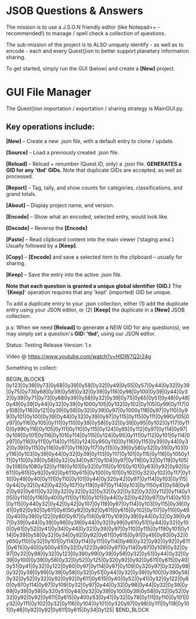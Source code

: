 # JSOB Questions & Answers

The mission is to use a J.S.O.N friendly editor (like Notepad++ - recommended!) to manage / spell check a collection of questions.

The sub-mission of the project is to ALSO uniquely identify - as well as to encode - each and every Quest()ion to better support planetary information sharing.

To get started, simply run the GUI (below) and create a **[New]** project.

# GUI File Manager
The Quest()ion importation / exportation / sharing strategy is MainGUI.py.

## Key operations include:

**[New]** – Create a new .json file, with a default entry to clone / update.

**[Source]** – Load a previously created .json file.

**[Reload]** – Reload + renumber (Quest.ID, only) a .json file. **GENERATES a GID for any 'tbd' GIDs.**  Note that duplicate GIDs are accepted, as well as processed. 

**[Report]** – Tag, tally, and show counts for categories, classifications, and grand totals.

**[About]** – Display project name, and version.

**[Encode]** – Show what an encoded, selected entry, would look like.

**[Decode]** – Reverse the **[Encode]**

**[Paste]** – Read clipboard content into the main viewer (‘staging area’.) Usually followed by a **[Keep]**.

**[Copy]** – **[Encode]** and save a selected item to the clipboard – usually for sharing.

**[Keep]** – Save the entry into the active .json file.

**Note that each question is granted a unique global identifier (GID.)** The '**[Keep]**' operation requires that any 'kept' (imported) GID be unique. 

To add a duplicate entry to your .json collection, either (1) add the duplicate entry using your JSON editor, or (2) **[Keep]** the duplicate in a **[New]** JSOB collection.

p.s: When we need **[Reload]** to generate a NEW GID for any question(s), we may simply set a question's **GID: 'tbd',** using our JSON editor.

Status: Testing Release
Version: 1.x

Video @ https://www.youtube.com/watch?v=HIDW7Q2r24g

Something to collect:

BEGIN_BLOCK$
0y123|0y39|0y73|0y68|0y39|0y58|0y32|0y49|0y55|0y57|0y44|0y32|0y39|0y75|0y73$0y68|0y39|0y58|0y32|0y39|0y116|0y98|0y100|0y39|0y44|0y32|0y39|0y71|0y73|0y68$0y39|0y58|0y32|0y39|0y75|0y65|0y51|0y48|0y48|0y49|0y39|0y44|0y32|0y39|0y100$0y105|0y102|0y102|0y105|0y99|0y117|0y108|0y116|0y121|0y39|0y58|0y32|0y39|0y97|0y100$0y118|0y97|0y110|0y99|0y101|0y100|0y39|0y44|0y32|0y39|0y97|0y115|0y115|0y111|0y99$0y105|0y97|0y116|0y105|0y111|0y110|0y39|0y58|0y32|0y39|0y95|0y102|0y117|0y110|0y99$0y116|0y105|0y111|0y110|0y115|0y124|0y95|0y112|0y97|0y114|0y97|0y109|0y101|0y116|0y101$0y114|0y115|0y124|0y95|0y111|0y112|0y101|0y114|0y97|0y116|0y111|0y114|0y115|0y124|0y95$0y110|0y116|0y115|0y39|0y44|0y32|0y39|0y115|0y116|0y97|0y116|0y117|0y115|0y39|0y58$0y32|0y39|0y103|0y116|0y103|0y39|0y44|0y32|0y39|0y113|0y117|0y101|0y115|0y116|0y105$0y111|0y110|0y39|0y58|0y32|0y34|0y87|0y104|0y97|0y116|0y32|0y119|0y105|0y108|0y108$0y32|0y119|0y101|0y32|0y115|0y101|0y101|0y63|0y92|0y92|0y611|0y615|0y92|0y92|0y611$0y615|0y100|0y101|0y102|0y32|0y102|0y117|0y110|0y49|0y40|0y111|0y110|0y101|0y44|0y32$0y42|0y97|0y114|0y103|0y115|0y44|0y32|0y42|0y42|0y107|0y119|0y97|0y114|0y103|0y115$0y41|0y58|0y92|0y92|0y611|0y32|0y32|0y32|0y32|0y32|0y32|0y32|0y32|0y112|0y114$0y105|0y110|0y116|0y40|0y111|0y110|0y101|0y44|0y32|0y42|0y97|0y114|0y103|0y115|0y44$0y32|0y42|0y42|0y107|0y119|0y97|0y114|0y103|0y115|0y39|0y41|0y92|0y92|0y611|0y615$0y92|0y92|0y611|0y615|0y102|0y117|0y110|0y49|0y40|0y39|0y122|0y80|0y97|0y114|0y97$0y109|0y39|0y44|0y32|0y39|0y97|0y39|0y44|0y39|0y98|0y39|0y44|0y32|0y99|0y61$0y51|0y44|0y32|0y100|0y61|0y52|0y41|0y34|0y44|0y32|0y39|0y97|0y110|0y115|0y119$0y101|0y114|0y39|0y58|0y32|0y34|0y92|0y92|0y611|0y615|0y91|0y49|0y93|0y32|0y65$0y110|0y32|0y101|0y114|0y114|0y111|0y114|0y46|0y32|0y92|0y92|0y611|0y615|0y40|0y50$0y41|0y32|0y122|0y80|0y97|0y114|0y97|0y109|0y32|0y97|0y32|0y98|0y32|0y123|0y39$0y99|0y39|0y58|0y32|0y51|0y44|0y32|0y39|0y100|0y39|0y58|0y32|0y52|0y125|0y32$0y92|0y92|0y611|0y615|0y40|0y51|0y41|0y32|0y122|0y80|0y97|0y114|0y97|0y109|0y32$0y97|0y32|0y98|0y32|0y39|0y99|0y39|0y58|0y32|0y51|0y44|0y32|0y39|0y100|0y39$0y58|0y32|0y52|0y32|0y92|0y92|0y611|0y615|0y40|0y52|0y41|0y32|0y122|0y80|0y97$0y114|0y97|0y109|0y32|0y97|0y44|0y32|0y98|0y44|0y32|0y39|0y99|0y39|0y58|0y32$0y51|0y44|0y32|0y39|0y100|0y39|0y58|0y32|0y52|0y32|0y92|0y92|0y611|0y615|0y40$0y53|0y41|0y32|0y78|0y111|0y110|0y101|0y32|0y111|0y102|0y32|0y116|0y104|0y101|0y32$0y97|0y98|0y111|0y118|0y101|0y46|0y92|0y92|0y611|0y615|0y34|0y125|
$END_BLOCK

